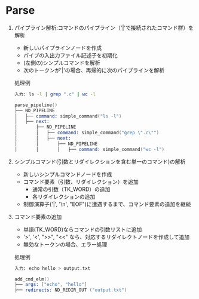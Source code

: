 # Parse

1. パイプライン解析:コマンドのパイプライン（'|'で接続されたコマンド群）を解析
	- 新しいパイプラインノードを作成
	- パイプの入出力ファイル記述子を初期化
	- (左側の)シンプルコマンドを解析
	- 次のトークンが'|'の場合、再帰的に次のパイプラインを解析

	処理例
	```bash
	入力: ls -l | grep ".c" | wc -l
	```
	```s
	parse_pipeline()
	├── ND_PIPELINE
	│   ├── command: simple_command("ls -l")
	│   ├── next:
	│       ├── ND_PIPELINE
	│       │   ├── command: simple_command("grep \".c\"")
	│       │   ├── next:
	│       │       ├── ND_PIPELINE
	│       │       │   ├── command: simple_command("wc -l")
	```


2. シンプルコマンド(引数とリダイレクションを含む単一のコマンド)の解析
	- 新しいシンプルコマンドノードを作成
	- コマンド要素（引数、リダイレクション）を追加
		- 通常の引数（TK_WORD）の追加
		- 各リダイレクションの追加
	- 制御演算子('|', '\n', "EOF")に遭遇するまで、コマンド要素の追加を継続

3. コマンド要素の追加
	- 単語(TK_WORD)ならコマンドの引数リストに追加
	- '>', '<', ">>", "<<" なら、対応するリダイレクトノードを作成して追加
	- 無効なトークンの場合、エラー処理

	処理例
	```bash
	入力: echo hello > output.txt
	```
	```s
	add_cmd_elm()
	├── args: ["echo", "hello"]
	├── redirects: ND_REDIR_OUT ("output.txt")
	```
